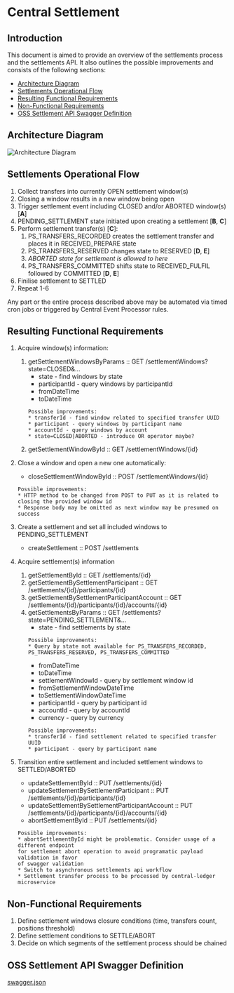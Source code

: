 # Central Settlement

## Introduction
This document is aimed to provide an overview of the settlements process and the settlements API. It also outlines the possible improvements and consists of the following sections:

* [Architecture Diagram](#architecture-diagram)
* [Settlements Operational Flow](#settlements-operational-flow)
* [Resulting Functional Requirements](#resulting-functional-requirements)
* [Non-Functional Requirements](#non-functional-requirements)
* [OSS Settlement API Swagger Definition](#oss-settlement-api-swagger-definition)

## Architecture Diagram

![Architecture Diagram](https://raw.githubusercontent.com/mojaloop/docs/master/Diagrams/ArchitectureDiagrams/Arch-Flows-CS-Settlements.png)

## Settlements Operational Flow

1. Collect transfers into currently OPEN settlement window(s)
1. Closing a window results in a new window being open
1. Trigger settlement event including CLOSED and/or ABORTED window(s) [**A**]
1. PENDING_SETTLEMENT state initiated upon creating a settlement [**B**, **C**]
1. Perform settlement transfer(s) [**C**]:
   1. PS_TRANSFERS_RECORDED creates the settlement transfer and places it in RECEIVED_PREPARE state
   1. PS_TRANSFERS_RESERVED changes state to RESERVED [**D**, **E**]
   1. _ABORTED state for settlement is allowed to here_
   1. PS_TRANSFERS_COMMITTED shifts state to RECEIVED_FULFIL followed by COMMITTED [**D**, **E**]
1. Finilise settlement to SETTLED
1. Repeat 1-6

Any part or the entire process described above may be automated via timed cron jobs or triggered by Central Event Processor rules.

## Resulting Functional Requirements

1. Acquire window(s) information:
   1. getSettlementWindowsByParams :: GET /settlementWindows?state=CLOSED&...
      * state - find windows by state
      * participantId - query windows by participantId
      * fromDateTime
      * toDateTime
      ```
      Possible improvements:
      * transferId - find window related to specified transfer UUID
      * participant - query windows by participant name
      * accountId - query windows by account
      * state=CLOSED|ABORTED - introduce OR operator maybe?
      ```
   1. getSettlementWindowById :: GET /settlementWindows/{id}

1. Close a window and open a new one automatically:
   * closeSettlementWindowById :: POST /settlementWindows/{id}
   ```
   Possible improvements:
   * HTTP method to be changed from POST to PUT as it is related to closing the provided window id
   * Response body may be omitted as next window may be presumed on success
   ```

1. Create a settlement and set all included windows to PENDING_SETTLEMENT
   * createSettlement :: POST /settlements

1. Acquire settlement(s) information
   1. getSettlementById :: GET /settlements/{id}
   1. getSettlementBySettlementParticipant :: GET /settlements/{id}/participants/{id}
   1. getSettlementBySettlementParticipantAccount :: GET /settlements/{id}/participants/{id}/accounts/{id}
   1. getSettlementsByParams :: GET /settlements?state=PENDING_SETTLEMENT&...
      * state - find settlements by state
      ```
      Possible improvements:
      * Query by state not available for PS_TRANSFERS_RECORDED, PS_TRANSFERS_RESERVED, PS_TRANSFERS_COMMITTED
      ```
      * fromDateTime
      * toDateTime
      * settlementWindowId - query by settlement window id
      * fromSettlementWindowDateTime
      * toSettlementWindowDateTime
      * participantId - query by participant id
      * accountId - query by accountId
      * currency - query by currency
      ```
      Possible improvements:
      * transferId - find settlement related to specified transfer UUID
      * participant - query by participant name
  1. Transition entire settlement and included settlement windows to SETTLED/ABORTED
     * updateSettlementById :: PUT /settlements/{id}
     * updateSettlementBySettlementParticipant :: PUT /settlements/{id}/participants/{id}
     * updateSettlementBySettlementParticipantAccount :: PUT /settlements/{id}/participants/{id}/accounts/{id}
     * abortSettlementById :: PUT /settlements/{id}
     ```
     Possible improvements:
     * abortSettlementById might be problematic. Consider usage of a different endpoint 
     for settlement abort operation to avoid programatic payload validation in favor
     of swagger validation
     * Switch to asynchronous settlements api workflow
     * Settlement transfer process to be processed by central-ledger microservice
     ```

## Non-Functional Requirements

1. Define settlement windows closure conditions (time, transfers count, positions threshold)
2. Define settlement conditions to SETTLE/ABORT
3. Decide on which segments of the settlement process should be chained

## OSS Settlement API Swagger Definition
[swagger.json](https://github.com/mojaloop/central-settlement/blob/master/src/interface/swagger.json)